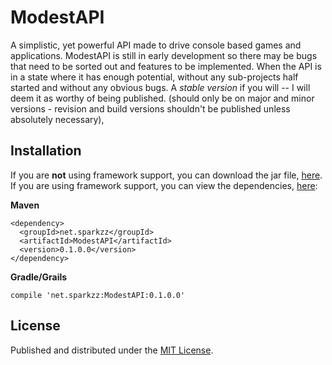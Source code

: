 ModestAPI
=
A simplistic, yet powerful API made to drive console based games and applications. ModestAPI is still in early development so there may be bugs that need to be sorted out and features to be implemented. When the API is in a state where it has enough potential, without any sub-projects half started and without any obvious bugs. A *stable version* if you will -- I will deem it as worthy of being published. (should only be on major and minor versions - revision and build versions shouldn't be published unless absolutely necessary),

Installation
-
If you are **not** using framework support, you can download the jar file, [here](http://dl.sparkzz.net/modestapi).
If you are using framework support, you can view the dependencies, [here](http://sparkzz.net/repo/dependency-info.html):

**Maven**
```
<dependency>
  <groupId>net.sparkzz</groupId>
  <artifactId>ModestAPI</artifactId>
  <version>0.1.0.0</version>
</dependency>
```
**Gradle/Grails**
```
compile 'net.sparkzz:ModestAPI:0.1.0.0'
```

License
-
Published and distributed under the [MIT License](https://github.com/BrendonButler/ModestAPI/blob/master/License.md).